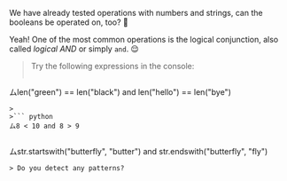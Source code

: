 We have already tested operations with numbers and strings, can the booleans be operated on, too? :thought_balloon:

Yeah! One of the most common operations is the logical conjunction, also called _logical AND_ or simply `and`. :relieved:

 > Try the following expressions in the console:
>
>``` python
ムlen("green") == len("black") and len("hello") == len("bye")
```
>
>``` python
ム8 < 10 and 8 > 9
```
>
>``` python
ムstr.startswith("butterfly", "butter") and str.endswith("butterfly", "fly")
```
> Do you detect any patterns?

